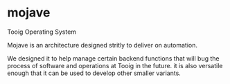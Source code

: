# mojave
Tooig Operating System

Mojave is an architecture designed stritly to deliver on automation. 

We designed it to help manage certain backend functions that will bug the process of software and operations at Tooig in the future. it is also versatile enough that it can be used to develop other smaller variants.